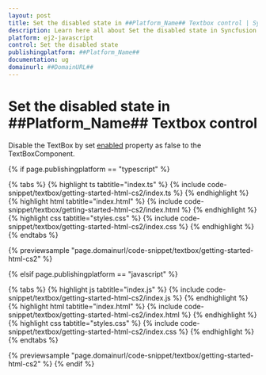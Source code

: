 ```yaml
---
layout: post
title: Set the disabled state in ##Platform_Name## Textbox control | Syncfusion
description: Learn here all about Set the disabled state in Syncfusion ##Platform_Name## Textbox control of Syncfusion Essential JS 2 and more.
platform: ej2-javascript
control: Set the disabled state 
publishingplatform: ##Platform_Name##
documentation: ug
domainurl: ##DomainURL##
---
```


# Set the disabled state in ##Platform_Name## Textbox control

Disable the TextBox by set [enabled](../api/textbox/#cssClass) property as false to the TextBoxComponent.

{% if page.publishingplatform == "typescript" %}

 {% tabs %}
{% highlight ts tabtitle="index.ts" %}
{% include code-snippet/textbox/getting-started-html-cs2/index.ts %}
{% endhighlight %}
{% highlight html tabtitle="index.html" %}
{% include code-snippet/textbox/getting-started-html-cs2/index.html %}
{% endhighlight %}
{% highlight css tabtitle="styles.css" %}
{% include code-snippet/textbox/getting-started-html-cs2/index.css %}
{% endhighlight %}
{% endtabs %}
        
{% previewsample "page.domainurl/code-snippet/textbox/getting-started-html-cs2" %}

{% elsif page.publishingplatform == "javascript" %}

{% tabs %}
{% highlight js tabtitle="index.js" %}
{% include code-snippet/textbox/getting-started-html-cs2/index.js %}
{% endhighlight %}
{% highlight html tabtitle="index.html" %}
{% include code-snippet/textbox/getting-started-html-cs2/index.html %}
{% endhighlight %}
{% highlight css tabtitle="styles.css" %}
{% include code-snippet/textbox/getting-started-html-cs2/index.css %}
{% endhighlight %}
{% endtabs %}

{% previewsample "page.domainurl/code-snippet/textbox/getting-started-html-cs2" %}
{% endif %}